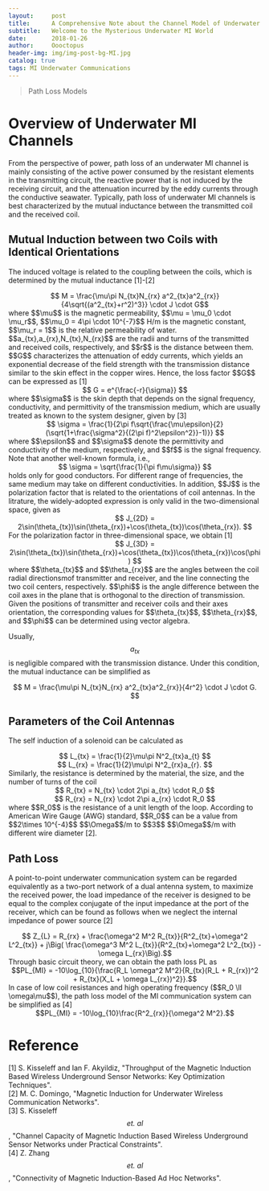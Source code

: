 ```yaml
---
layout:     post
title:      A Comprehensive Note about the Channel Model of Underwater Magnetic Induction Communications
subtitle:   Welcome to the Mysterious Underwater MI World
date:       2018-01-26
author:     Oooctopus
header-img: img/img-post-bg-MI.jpg
catalog: true
tags: MI Underwater Communications
---
```


> Path Loss Models

<script type="text/javascript" async src="https://cdn.mathjax.org/mathjax/latest/MathJax.js?config=TeX-MML-AM_CHTML"> </script>

# Overview of Underwater MI Channels
From the perspective of power, path loss of an underwater MI channel is mainly consisting of the active power consumed by the resistant elements in the transmitting circuit, the reactive power that is not induced by the receiving circuit, and the attenuation incurred by the eddy currents through the conductive seawater. Typically, path loss of underwater MI channels is best characterized by the mutual inductance between the transmitted coil and the received coil. 

## Mutual Induction between two Coils with Identical Orientations
The induced voltage is related to the coupling between the coils, which is determined by the mutual inductance [1]-[2]      
<center> $$ M = \frac{\mu\pi N_{tx}N_{rx} a^2_{tx}a^2_{rx}}{4\sqrt{(a^2_{tx}+r^2)^3}} \cdot J \cdot G$$ </center>
where $$\mu$$ is the magnetic permeability, $$\mu = \mu_0 \cdot \mu_r$$, $$\mu_0 = 4\pi \cdot 10^{-7}$$ H/m is the magnetic constant, $$\mu_r = 1$$ is the relative permeability of water. $$a_{tx},a_{rx},N_{tx},N_{rx}$$ are the radii and turns of the transmitted and received coils, respectively, and $$r$$ is the distance between them. $$G$$ characterizes the attenuation of eddy currents, which yields an exponential decrease of the field strength with the transmission distance similar to the skin effect in the copper wires. Hence, the loss factor $$G$$ can be expressed as [1]
<center> $$ G = e^{\frac{-r}{\sigma}} $$ </center> 
where $$\sigma$$ is the skin depth that depends on the signal frequency, conductivity, and permittivity of the transmission medium, which are usually treated as known to the system designer, given by [3]
<center> $$ \sigma = \frac{1}{2\pi f\sqrt{\frac{\mu\epsilon}{2}(\sqrt{1+\frac{\sigma^2}{(2\pi f)^2\epsilon^2}}-1)}} $$ </center> 
where $$\epsilon$$ and $$\sigma$$ denote the permittivity and conductivity of the medium, respectively, and $$f$$ is the signal frequency. Note that another well-known formula, i.e.,
<center> $$ \sigma = \sqrt{\frac{1}{\pi f\mu\sigma}} $$ </center> 
holds only for good conductors. For different range of frequencies, the same medium may take on different conductivities.
In addition, $$J$$ is the polarization factor that is related to the orientations of coil antennas. In the litrature, the widely-adopted expression is only valid in the two-dimensional space, given as
<center> $$ J_{2D} = 2\sin(\theta_{tx})\sin(\theta_{rx})+\cos(\theta_{tx})\cos(\theta_{rx}). $$ </center> 
For the polarization factor in three-dimensional space, we obtain [1]
<center> $$ J_{3D} = 2\sin(\theta_{tx})\sin(\theta_{rx})+\cos(\theta_{tx})\cos(\theta_{rx})\cos(\phi) $$ </center> 
where $$\theta_{tx}$$ and $$\theta_{rx}$$ are the angles 
between the coil radial directionsmof transmitter and receiver, and the line connecting the two coil centers, respectively. $$\phi$$ is the angle difference between the coil axes in the plane that is orthogonal to the direction of transmission. Given the positions of transmitter and receiver coils and their axes orientation, the corresponding values for $$\theta_{tx}$$, $$\theta_{rx}$$, and $$\phi$$ can be
determined using vector algebra.

Usually, $$a_{tx}$$ is negligible compared with the transmission distance. Under this condition, the mutual inductance can be simplified as 
<center> $$ M = \frac{\mu\pi N_{tx}N_{rx} a^2_{tx}a^2_{rx}}{4r^2} \cdot J \cdot G. $$ </center>  

## Parameters of the Coil Antennas
The self induction of a solenoid can be calculated as
<center> $$ L_{tx} = \frac{1}{2}\mu\pi N^2_{tx}a_{t} $$ </center>   
<center> $$ L_{rx} = \frac{1}{2}\mu\pi N^2_{rx}a_{r}. $$ </center> 
Similarly, the resistance is determined by the material, the size, and the number of turns of the coil
<center> $$ R_{tx} = N_{tx} \cdot 2\pi a_{tx} \cdot R_0 $$ </center> 
<center> $$ R_{rx} = N_{rx} \cdot 2\pi a_{rx} \cdot R_0 $$ </center> 
where $$R_0$$ is the resistance of a unit length of the loop. According to American Wire Gauge (AWG) standard, $$R_0$$ can be a value from $$2\times 10^{-4}$$ $$\Omega$$/m to $$3$$ $$\Omega$$/m with different wire diameter [2].

## Path Loss
A point-to-point underwater communication system can be regarded equivalently as a two-port network of a dual antenna system, to maximize the received power, the load impedance of the receiver is designed to be equal to the complex conjugate of the input impedance at the port of the receiver, which can be found as follows when we neglect the internal impedance of power source [2]
<center> $$ Z_{L} = R_{rx} + \frac{\omega^2 M^2 R_{tx}}{R^2_{tx}+\omega^2 L^2_{tx}} + j\Big( \frac{\omega^3 M^2 L_{tx}}{R^2_{tx}+\omega^2 L^2_{tx}} - \omega L_{rx}\Big).$$ </center>
Through basic circuit theory, we can obtain the path loss PL as
<center>$$PL_{MI} = -10\log_{10}{\frac{R_L \omega^2 M^2}{R_{tx}(R_L + R_{rx})^2 + R_{tx}(X_L + \omega L_{rx})^2}}.$$ </center>
In case of low coil resistances and high operating frequency ($$R_0 \ll \omega\mu$$), the path loss model of the MI communication system can be simplified as [4]
<center>$$PL_{MI} = -10\log_{10}\frac{R^2_{rx}}{\omega^2 M^2}.$$</center>

# Reference
[1] S. Kisseleff and Ian F. Akyildiz, "Throughput of the Magnetic Induction Based Wireless Underground Sensor Networks: Key Optimization Techniques".   
[2] M. C. Domingo, "Magnetic Induction for Underwater Wireless Communication Networks".  
[3] S. Kisseleff $$\textit{et. al}$$, "Channel Capacity of Magnetic Induction Based Wireless Underground Sensor Networks under Practical Constraints".  
[4] Z. Zhang $$\textit{et. al}$$, "Connectivity of Magnetic Induction-Based Ad Hoc Networks".
